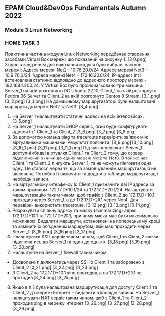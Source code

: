 ## EPAM Cloud&DevOps Fundamentals Autumn 2022
### Module 3 Linux Networking 

### HOME TASK 3

Практична частина модуля Linux Networking передбачає створення засобами Virtual Box мережі, що показаний на рисунку 1.
[3_0.png]
Згідно з завданням для виконання модуля були вибрані наступні мережі:
Адреса мережі Net2 – 10.76.20.0/24.
Адреса мережі Net3 – 10.9.76.0/24.
Адреса мережі Net4 – 172.16.20.0/24.
IP-адреса Int1 встановлена статично відповідно до адресного простору мережі - 192.168.1.200/24.
У Virtual Box було проінсиальовано три машини: Server_1 на якій розгорнуто ОС Ubuntu 22.10, Client_1 на якій розгорнуто Fedora 36 Server та Client_2 на якій розгорнуто Centos 8 Stream.
[3_1.png]
[3_2.png]
[3_3.png]
На домашньому маршрутизаторі були налаштовані маршрути до мереж Net2 та Net3.
[3_4.png]
1. На Server_1 налаштувати статичні адреси на всіх інтерфейсах.
[3_5.png]
2. На Server_1 налаштувати DHCP сервіс, який буде конфігурувати адреси Int1 Client_1 та Client_2
[3_6.png]
[3_7.png]
[3_8.png]
3. За допомогою команд ping та traceroute перевірити зв'язок між віртуальними машинами. Результат пояснити.
[3_9.png]
[3_10.png]
[3_10_1.png]
[3_11.png]
[3_11_1.png]
Під час перевірки з Server_1 доступні обидві віртуалки Client_1 та Client_2 тому, що сервер підключений з ними до одних мереж Net2 та Net3. В той же час Client_1 та Client_2 пінгують Server_1, та не можуть пінговати одна одну. Це сталося через те, що за замовчуванням маршрутизація не включена. Потрібно її включити та додати в таблицю маршрутизації необхідні записи. 
4. На віртуальному інтерфейсу lo Client_1 призначити дві ІР адреси за таким правилом: 172.17.D+10.1/24 та 172.17.D+20.1/24. Налаштувати маршрутизацію таким чином, щоб трафік з Client_2 до 172.17.D+10.1 проходив через Server_1, а до 172.17.D+20.1 через Net4. Для перевірки використати traceroute.
[3_12.png]
[3_13.png]
[3_14.png]
5. Розрахувати спільну адресу та маску (summarizing) адрес 172.17.D+10.1 та 172.17.D+20.1, при чому маска має бути максимально можливою. Видалити маршрути, встановлені на попередньому кроці та замінити їх об’єднаним маршрутом, якій має проходити через Server_1.
[3_15.png]
[3_16.png]
[3_17.png]
6. Налаштувати SSH сервіс таким чином, щоб Client_1 та Client_2 могли підключатись до Server_1 та один до одного.
[3_18.png]
[3_19.png]
[3_20.png]
7. Налаштуйте на Server_1 firewall таким чином:
 - Дозволено підключатись через SSH з Client_1 та заборонено з Client_2
[3_21.png]
[3_22.png]
[3_23.png]
 - З Client_2 на 172.17.D+10.1 ping проходив, а на 172.17.D+20.1 не проходив
[3_24.png]
[3_25.png]
8. Якщо в п.3 була налаштована маршрутизація для доступу Client_1 та Client_2 до мережі Інтернет – видалити відповідні записи. На Server_1 налаштувати NAT сервіс таким чином, щоб з Client_1 та Client_2 проходив ping в мережу Інтернет
[3_26.png]
[3_27.png]
[3_28.png]
[3_29.png]






